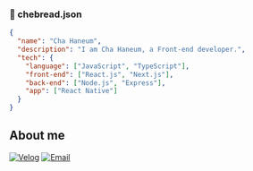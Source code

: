 ### 👋 chebread.json

```json
{
  "name": "Cha Haneum",
  "description": "I am Cha Haneum, a Front-end developer.",
  "tech": {
    "language": ["JavaScript", "TypeScript"],
    "front-end": ["React.js", "Next.js"],
    "back-end": ["Node.js", "Express"],
    "app": ["React Native"]
  }
}
```

## About me
[![Velog](https://img.shields.io/badge/Velog-20C997?style=flat-square&logo=Velog&logoColor=white)](https://velog.io/@haneum)
[![Email](https://img.shields.io/badge/Email-d14836?style=flat-square&logo=Gmail&logoColor=white)](mailto:fromhaneum@gmail.com)
